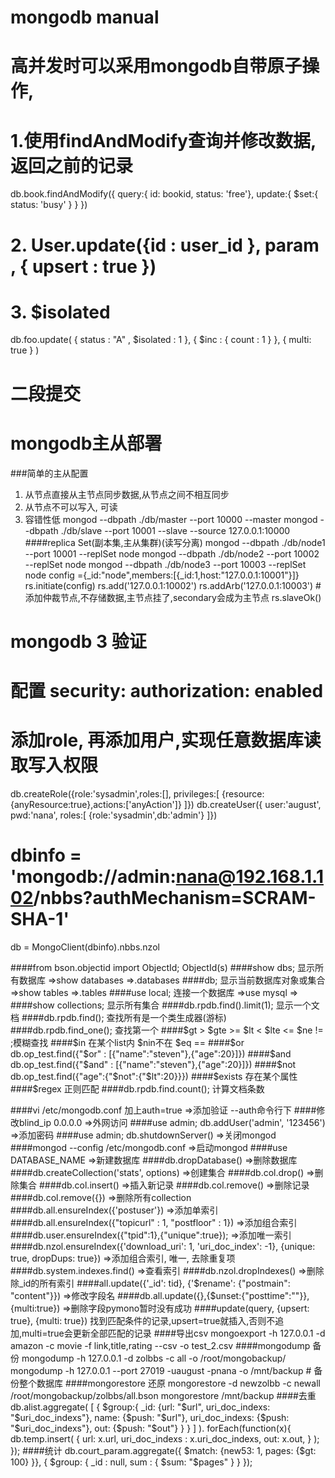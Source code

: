 
# mongodb manual

# 高并发时可以采用mongodb自带原子操作,
# 1.使用findAndModify查询并修改数据,返回之前的记录
db.book.findAndModify({
     query:{ id: bookid, status: 'free'},
     update:{
         $set:{
             status: 'busy'
         }
     }
 })
# 2. User.update({id : user_id }, param , { upsert : true })
# 3. $isolated
db.foo.update(
         { status : "A" , $isolated : 1 },
         { $inc : { count : 1 } },
         { multi: true }
     )
# 二段提交
# mongodb主从部署
###简单的主从配置
1. 从节点直接从主节点同步数据,从节点之间不相互同步
2. 从节点不可以写入, 可读
3. 容错性低
mongod --dbpath ./db/master --port 10000 --master
mongod --dbpath ./db/slave --port 10001 --slave --source 127.0.0.1:10000
####replica Set(副本集,主从集群)(读写分离)
mongod --dbpath ./db/node1 --port 10001 --replSet node
mongod --dbpath ./db/node2 --port 10002 --replSet node
mongod --dbpath ./db/node3 --port 10003 --replSet node
config ={_id:"node",members:[{_id:1,host:"127.0.0.1:10001"}]}
rs.initiate(config)
rs.add('127.0.0.1:10002')
rs.addArb('127.0.0.1:10003') # 添加仲裁节点,不存储数据,主节点挂了,secondary会成为主节点
rs.slaveOk()
####

# mongodb 3 验证
# 配置 security: authorization: enabled
# 添加role, 再添加用户,实现任意数据库读取写入权限
db.createRole({role:'sysadmin',roles:[],
privileges:[
{resource:{anyResource:true},actions:['anyAction']}
]})
db.createUser({
user:'august',
pwd:'nana',
roles:[
{role:'sysadmin',db:'admin'}
]})
# dbinfo = 'mongodb://admin:nana@192.168.1.102/nbbs?authMechanism=SCRAM-SHA-1'
db = MongoClient(dbinfo).nbbs.nzol

####from bson.objectid import ObjectId; ObjectId(s)
####show dbs; 显示所有数据库 =>show databases =>.databases
####db; 显示当前数据库对象或集合 =>show tables =>.tables
####use local; 连接一个数据库 =>use mysql =>
####show collections; 显示所有集合
####db.rpdb.find().limit(1); 显示一个文档
####db.rpdb.find(); 查找所有是一个类生成器(游标)
####db.rpdb.find_one(); 查找第一个
####$gt > $gte >= $lt < $lte <= $ne != ;模糊查找
####$in 在某个list内 $nin不在 $eq ==
####$or db.op_test.find({"$or" : [{"name":"steven"},{"age":20}]})
####$and db.op_test.find({"$and" : [{"name":"steven"},{"age":20}]})
####$not db.op_test.find({"age":{"$not":{"$lt":20}}})
####$exists 存在某个属性
####$regex 正则匹配
####db.rpdb.find.count(); 计算文档条数

####vi /etc/mongodb.conf 加上auth=true =>添加验证 --auth命令行下
####修改blind_ip 0.0.0.0 =>外网访问
####use admin; db.addUser('admin', '123456') =>添加密码
####use admin; db.shutdownServer() =>关闭mongod
####mongod --config /etc/mongodb.conf =>启动mongod
####use DATABASE_NAME =>新建数据库
####db.dropDatabase() =>删除数据库
####db.createCollection('stats', options) =>创建集合
####db.col.drop() =>删除集合
####db.col.insert() =>插入新记录
####db.col.remove() =>删除记录
####db.col.remove({}) =>删除所有collection
####db.all.ensureIndex({'postuser'}) =>添加单索引
####db.all.ensureIndex({"topicurl" : 1, "postfloor" : 1}) =>添加组合索引
####db.user.ensureIndex({"tpid":1},{"unique":true}); =>添加唯一索引
####db.nzol.ensureIndex({'download_uri': 1, 'uri_doc_index': -1}, {unique: true, dropDups: true}) =>添加组合索引, 唯一, 去除重复项
####db.system.indexes.find() =>查看索引
####db.nzol.dropIndexes() =>删除除_id的所有索引
####all.update({'_id': tid}, {'$rename': {"postmain": "content"}}) =>修改字段名
####db.all.update({},{$unset:{"posttime":""}},{multi:true}) =>删除字段pymono暂时没有成功
####update(query, {upsert: true}, {multi: true}) 找到匹配条件的记录,upsert=true就插入,否则不追加,multi=true会更新全部匹配的记录
####导出csv
mongoexport -h 127.0.0.1 -d amazon -c movie -f link,title,rating --csv -o test_2.csv
####mongodump 备份
  mongodump -h 127.0.0.1 -d zolbbs -c all -o /root/mongobackup/
  mongodump -h 127.0.0.1 --port 27019  -uaugust -pnana -o /mnt/backup # 备份整个数据库
####mongorestore 还原
  mongorestore -d newzolbb -c newall /root/mongobackup/zolbbs/all.bson
  mongorestore /mnt/backup
####去重
  db.alist.aggregate(
            [
                  {
                        $group:{
                              _id: {url: "$url", uri_doc_indexs: "$uri_doc_indexs"},
                              name: {$push: "$url"},
                              uri_doc_indexs: {$push: "$uri_doc_indexs"},
                              out: {$push: "$out"}
                        }
                  }
            ]
        ). forEach(function(x){
            db.temp.insert(
                  {
                    url: x.url,
                    uri_doc_indexs : x.uri_doc_indexs,
                    out: x.out,
                  }
            );
        });
####统计
db.court_param.aggregate({ $match: {new53: 1, pages: {$gt: 100}
}},
{ $group: { _id : null, sum : { $sum: "$pages" } } });
